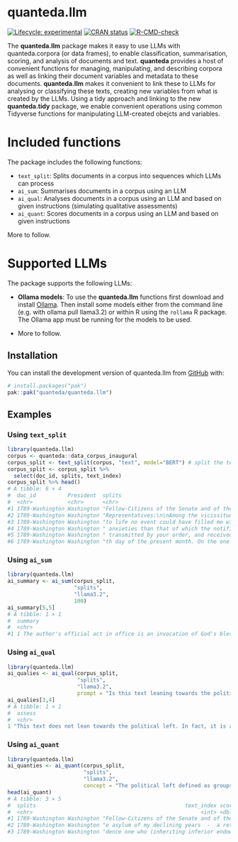 
<!-- README.md is generated from README.Rmd. Please edit that file -->

# quanteda.llm

<!-- badges: start -->

[![Lifecycle:
experimental](https://img.shields.io/badge/lifecycle-experimental-orange.svg)](https://lifecycle.r-lib.org/articles/stages.html#experimental)
[![CRAN
status](https://www.r-pkg.org/badges/version/quanteda.llm)](https://CRAN.R-project.org/package=quanteda.llm)
[![R-CMD-check](https://github.com/quanteda/quanteda.llm/actions/workflows/R-CMD-check.yaml/badge.svg)](https://github.com/quanteda/quanteda.llm/actions/workflows/R-CMD-check.yaml)
<!-- badges: end -->

The **quanteda.llm** package makes it easy to use LLMs with
quanteda.corpora (or data frames), to enable classification,
summarisation, scoring, and analysis of documents and text. **quanteda**
provides a host of convenient functions for managing, manipulating, and
describing corpora as well as linking their document variables and
metadata to these documents. **quanteda.llm** makes it convenient to
link these to LLMs for analysing or classifying these texts, creating
new variables from what is created by the LLMs. Using a tidy approach
and linking to the new **quanteda.tidy** package, we enable convenient
operations using common Tidyverse functions for manipulating LLM-created
obejcts and variables.

# Included functions

The package includes the following functions:

- `text_split`: Splits documents in a corpus into sequences which LLMs
  can process
- `ai_sum`: Summarises documents in a corpus using an LLM
- `ai_qual`: Analyses documents in a corpus using an LLM and based on
  given instructions (simulating qualitative assessments)
- `ai_quant`: Scores documents in a corpus using an LLM and based on
  given instructions

More to follow.

# Supported LLMs

The package supports the following LLMs:

- **Ollama models**: To use the **quanteda.llm** functions first
  download and install [Ollama](https://ollama.com/). Then install some
  models either from the command line (e.g. with ollama pull llama3.2)
  or within R using the `rollama` R package. The Ollama app must be
  running for the models to be used.

- More to follow.

## Installation

You can install the development version of quanteda.llm from
[GitHub](https://github.com/) with:

``` r
# install.packages("pak")
pak::pak("quanteda/quanteda.llm")
```

## Examples

### Using `text_split`

``` r
library(quanteda.llm)
corpus <- quanteda::data_corpus_inaugural
corpus_split <- text_split(corpus, "text", model="BERT") # split the text into sequences of 512 characters as required by BERT
corpus_split <- corpus_split %>%
  select(doc_id, splits, text_index)
corpus_split %>% head()
# A tibble: 6 × 4
#  doc_id          President  splits                                                 text_index
#  <chr>           <chr>      <chr>                                                       <int>
#1 1789-Washington Washington "Fellow-Citizens of the Senate and of the House of "            1
#2 1789-Washington Washington "Representatives:\n\nAmong the vicissitudes incident "          2
#3 1789-Washington Washington "to life no event could have filled me with greater"            3
#4 1789-Washington Washington " anxieties than that of which the notification was"            4
#5 1789-Washington Washington " transmitted by your order, and received on the 14"            5
#6 1789-Washington Washington "th day of the present month. On the one hand, I wa"            6
```

### Using `ai_sum`

``` r
library(quanteda.llm)
ai_summary <- ai_sum(corpus_split, 
                     "splits", 
                     "llama3.2", 
                     100)
ai_summary[5,5]
# A tibble: 1 × 1
#  summary                                                                                                                    
#  <chr>                                                                                                                      
#1 1 The author's official act in office is an invocation of God's blessing on the US government and its lead…
```

### Using `ai_qual`

``` r
library(quanteda.llm)
ai_qualies <- ai_qual(corpus_split, 
                      "splits", 
                      "llama3.2", 
                      prompt = "Is this text leaning towards the political left? The political left defined as groups which advocate for social equality, government intervention in the economy, and progressive policies.")
ai_qualies[3,4]
# A tibble: 1 × 1
#  assess                                                                                                                                                         
#  <chr>                                                                                                    
1 "This text does not lean towards the political left. In fact, it is a passage from the inaugural address…
```

### Using `ai_quant`

``` r
library(quanteda.llm)
ai_quanties <- ai_quant(corpus_split, 
                        "splits", 
                        "llama3.2", 
                        concept = "The political left defined as groups which advocate for social equality, government intervention in the economy, and progressive policies.")
head(ai_quant)
# A tibble: 3 × 5
#  splits                                               text_index score
#  <chr>                                                     <int> <dbl>
#1 1789-Washington Washington "Fellow-Citizens of the Senate and of the House of Represent…          1  0.74
#2 1789-Washington Washington "e asylum of my declining years  -  a retreat which was rend…          2  0.1 
#3 1789-Washington Washington "dence one who (inheriting inferior endowments from nature a…          3  0   
```
